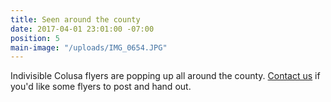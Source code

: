 ```yaml
---
title: Seen around the county
date: 2017-04-01 23:01:00 -07:00
position: 5
main-image: "/uploads/IMG_0654.JPG"
---
```


Indivisible Colusa flyers are popping up all around the county. [Contact us](mailto:indivisiblecolusa@gmail.com) if you'd like some flyers to post and hand out. 